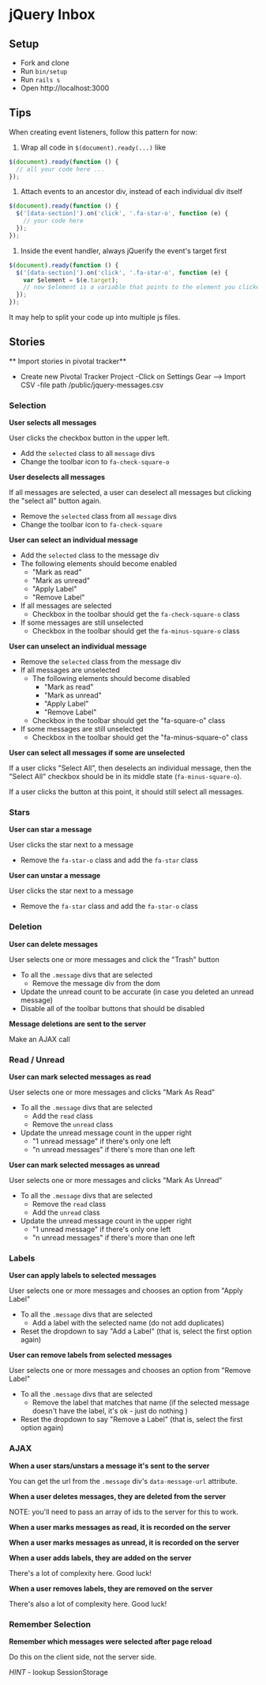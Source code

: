 # jQuery Inbox

## Setup

* Fork and clone
* Run `bin/setup`
* Run `rails s`
* Open http://localhost:3000

## Tips

When creating event listeners, follow this pattern for now:

1. Wrap all code in `$(document).ready(...)` like
  ```js
  $(document).ready(function () {
    // all your code here ...
  });
  ```
1. Attach events to an ancestor div, instead of each individual div itself
  ```js
  $(document).ready(function () {
    $('[data-section]').on('click', '.fa-star-o', function (e) {
      // your code here
    });
  });
  ```
1. Inside the event handler, always jQuerify the event's target first
  ```js
  $(document).ready(function () {
    $('[data-section]').on('click', '.fa-star-o', function (e) {
      var $element = $(e.target);
      // now $element is a variable that points to the element you clicked on
    });
  });
  ```

It may help to split your code up into multiple js files.

## Stories

** Import stories in pivotal tracker**

- Create new Pivotal Tracker Project
-Click on Settings Gear --> Import CSV
-file path /public/jquery-messages.csv

### Selection

**User selects all messages**

User clicks the checkbox button in the upper left.

- Add the `selected` class to all `message` divs
- Change the toolbar icon to `fa-check-square-o`

**User deselects all messages**

If all messages are selected, a user can deselect all messages but clicking the "select all" button again.

- Remove the `selected` class from all `message` divs
- Change the toolbar icon to `fa-check-square`

**User can select an individual message**

- Add the `selected` class to the message div
- The following elements should become enabled
  - "Mark as read"
  - "Mark as unread"
  - "Apply Label"
  - "Remove Label"
- If all messages are selected
  - Checkbox in the toolbar should get the `fa-check-square-o` class
- If some messages are still unselected
  - Checkbox in the toolbar should get the `fa-minus-square-o` class

**User can unselect an individual message**

- Remove the `selected` class from the message div
- If all messages are unselected
  - The following elements should become disabled
    - "Mark as read"
    - "Mark as unread"
    - "Apply Label"
    - "Remove Label"
  - Checkbox in the toolbar should get the "fa-square-o" class
- If some messages are still unselected
  - Checkbox in the toolbar should get the "fa-minus-square-o" class

**User can select all messages if some are unselected**

If a user clicks "Select All", then deselects an individual message, then the "Select All" checkbox should be in its middle state (`fa-minus-square-o`).

If a user clicks the button at this point, it should still select all messages.

### Stars

**User can star a message**

User clicks the star next to a message

- Remove the `fa-star-o` class and add the `fa-star` class

**User can unstar a message**

User clicks the star next to a message

- Remove the `fa-star` class and add the `fa-star-o` class

### Deletion

**User can delete messages**

User selects one or more messages and click the "Trash" button

- To all the `.message` divs that are selected
  - Remove the message div from the dom
- Update the unread count to be accurate (in case you deleted an unread message)
- Disable all of the toolbar buttons that should be disabled

**Message deletions are sent to the server**

Make an AJAX call

### Read / Unread

**User can mark selected messages as read**

User selects one or more messages and clicks "Mark As Read"

- To all the `.message` divs that are selected
  - Add the `read` class
  - Remove the `unread` class
- Update the unread message count in the upper right
  - "1 unread message" if there's only one left
  - "n unread messages" if there's more than one left

**User can mark selected messages as unread**

User selects one or more messages and clicks "Mark As Unread"

- To all the `.message` divs that are selected
  - Remove the `read` class
  - Add the `unread` class
- Update the unread message count in the upper right
  - "1 unread message" if there's only one left
  - "n unread messages" if there's more than one left

### Labels

**User can apply labels to selected messages**

User selects one or more messages and chooses an option from "Apply Label"

- To all the `.message` divs that are selected
  - Add a label with the selected name (do not add duplicates)
- Reset the dropdown to say "Add a Label" (that is, select the first option again)

**User can remove labels from selected messages**

User selects one or more messages and chooses an option from "Remove Label"

- To all the `.message` divs that are selected
  - Remove the label that matches that name (if the selected message doesn't have the label, it's ok - just do nothing )
- Reset the dropdown to say "Remove a Label" (that is, select the first option again)

### AJAX

**When a user stars/unstars a message it's sent to the server**

You can get the url from the `.message` div's `data-message-url` attribute.

**When a user deletes messages, they are deleted from the server**

NOTE: you'll need to pass an array of ids to the server for this to work.

**When a user marks messages as read, it is recorded on the server**

**When a user marks messages as unread, it is recorded on the server**

**When a user adds labels, they are added on the server**

There's a lot of complexity here.  Good luck!

**When a user removes labels, they are removed on the server**

There's also a lot of complexity here.  Good luck!


### Remember Selection

**Remember which messages were selected after page reload**

Do this on the client side, not the server side.

_HINT_ - lookup SessionStorage
